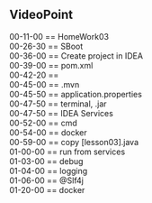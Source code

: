 
VideoPoint
---

00-11-00 == HomeWork03  
00-26-30 == SBoot   
00-36-00 == Create project in IDEA   
00-39-00 == pom.xml   
00-42-20 ==    
00-45-00 == .mvn   
00-45-50 == application.properties   
00-47-50 == terminal, .jar   
00-47-50 == IDEA Services   
00-52-00 == cmd   
00-54-00 == docker   
00-59-00 == copy [lesson03].java   
01-00-00 == run from services  
01-03-00 == debug  
01-04-00 == logging  
01-06-00 == @Slf4j  
01-20-00 == docker  


 



